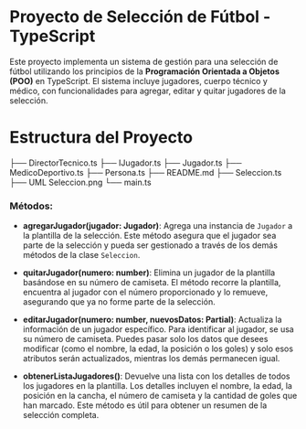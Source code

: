 
# Proyecto de Selección de Fútbol - TypeScript

Este proyecto implementa un sistema de gestión para una selección de fútbol utilizando los principios de la **Programación Orientada a Objetos (POO)** en TypeScript. El sistema incluye jugadores, cuerpo técnico y médico, con funcionalidades para agregar, editar y quitar jugadores de la selección.

# Estructura del Proyecto

├── DirectorTecnico.ts
├── IJugador.ts
├── Jugador.ts
├── MedicoDeportivo.ts
├── Persona.ts
├── README.md
├── Seleccion.ts
├── UML Seleccion.png
└── main.ts


### Métodos:

- **agregarJugador(jugador: Jugador)**: 
  Agrega una instancia de `Jugador` a la plantilla de la selección. Este método asegura que el jugador sea parte de la selección y pueda ser gestionado a través de los demás métodos de la clase `Seleccion`.

- **quitarJugador(numero: number)**: 
  Elimina un jugador de la plantilla basándose en su número de camiseta. El método recorre la plantilla, encuentra al jugador con el número proporcionado y lo remueve, asegurando que ya no forme parte de la selección.

- **editarJugador(numero: number, nuevosDatos: Partial<Jugador>)**: 
  Actualiza la información de un jugador específico. Para identificar al jugador, se usa su número de camiseta. Puedes pasar solo los datos que desees modificar (como el nombre, la edad, la posición o los goles) y solo esos atributos serán actualizados, mientras los demás permanecen igual.

- **obtenerListaJugadores()**: 
  Devuelve una lista con los detalles de todos los jugadores en la plantilla. Los detalles incluyen el nombre, la edad, la posición en la cancha, el número de camiseta y la cantidad de goles que han marcado. Este método es útil para obtener un resumen de la selección completa.

